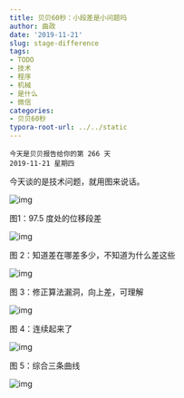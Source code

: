 ```yaml
---
title: 贝贝60秒：小段差是小问题吗
author: 曲政
date: '2019-11-21'
slug: stage-difference
tags:
- TODO
- 技术
- 程序
- 机械
- 是什么
- 微信
categories:
- 贝贝60秒
typora-root-url: ../../static
---
```


```
今天是贝贝报告给你的第 266 天
2019-11-21 星期四
```

今天谈的是技术问题，就用图来说话。

![img](/images/2019-11-21-%E8%B4%9D%E8%B4%9D60%E7%A7%92%EF%BC%9A%E5%B0%8F%E6%AE%B5%E5%B7%AE%E6%98%AF%E5%B0%8F%E9%97%AE%E9%A2%98%E5%90%97/640-20200406134852927.jpeg)

图1：97.5 度处的位移段差

![img](/images/2019-11-21-%E8%B4%9D%E8%B4%9D60%E7%A7%92%EF%BC%9A%E5%B0%8F%E6%AE%B5%E5%B7%AE%E6%98%AF%E5%B0%8F%E9%97%AE%E9%A2%98%E5%90%97/640-20200406134853579.jpeg)

图 2：知道差在哪差多少，不知道为什么差这些

![img](/images/2019-11-21-%E8%B4%9D%E8%B4%9D60%E7%A7%92%EF%BC%9A%E5%B0%8F%E6%AE%B5%E5%B7%AE%E6%98%AF%E5%B0%8F%E9%97%AE%E9%A2%98%E5%90%97/640-20200406134853518.jpeg)

图 3：修正算法漏洞，向上差，可理解

![img](/images/2019-11-21-%E8%B4%9D%E8%B4%9D60%E7%A7%92%EF%BC%9A%E5%B0%8F%E6%AE%B5%E5%B7%AE%E6%98%AF%E5%B0%8F%E9%97%AE%E9%A2%98%E5%90%97/640-20200406134853612.jpeg)

图 4：连续起来了

![img](/images/2019-11-21-%E8%B4%9D%E8%B4%9D60%E7%A7%92%EF%BC%9A%E5%B0%8F%E6%AE%B5%E5%B7%AE%E6%98%AF%E5%B0%8F%E9%97%AE%E9%A2%98%E5%90%97/640-20200406134853790.jpeg)

图 5：综合三条曲线

![img](/images/2019-11-21-%E8%B4%9D%E8%B4%9D60%E7%A7%92%EF%BC%9A%E5%B0%8F%E6%AE%B5%E5%B7%AE%E6%98%AF%E5%B0%8F%E9%97%AE%E9%A2%98%E5%90%97/640-20200406134854259.jpeg)

